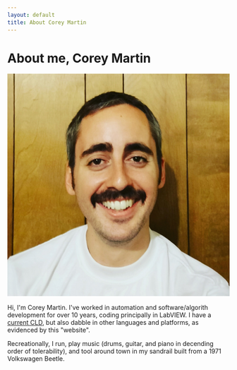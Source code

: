 ```yaml
---
layout: default
title: About Corey Martin
---
```

# About me, Corey Martin
![image](./about/aboutme.jpg "Me: Corey Martin")

Hi, I'm Corey Martin.  I've worked in automation and software/algorith development for over 10 years, coding principally in LabVIEW.  I have a [current CLD](https://www.youracclaim.com/badges/66e1fb02-43df-46c7-aaf9-c49be9c5ffc1), but also dabble in other languages and platforms, as evidenced by this "website".

Recreationally, I run, play music (drums, guitar, and piano in decending order of tolerability), and tool around town in my sandrail built from a 1971 Volkswagen Beetle.
